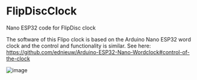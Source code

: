 # FlipDiscClock
Nano ESP32 code for FlipDisc clock

The software of this Flipo clock is based on the Arduino Nano ESP32 word clock and the control and functionality is similar.
See here: https://github.com/ednieuw/Arduino-ESP32-Nano-Wordclock#control-of-the-clock


![image](https://github.com/user-attachments/assets/f076506d-4b0f-4e24-8999-a8cfd5927b91)

